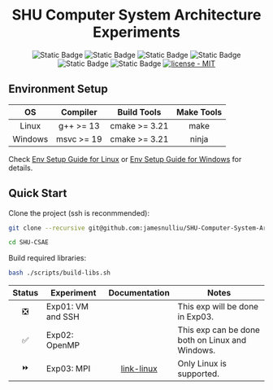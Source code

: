 <div align="center">

  <h1>SHU Computer System Architecture Experiments</h1>

   ![Static Badge](https://img.shields.io/badge/C%2B%2B-20%7C23-blue?style=plastic) ![Static Badge](https://img.shields.io/badge/g%2B%2B-13-blue?style=plastic) ![Static Badge](https://img.shields.io/badge/msvc-19-blue?style=plastic) ![Static Badge](https://img.shields.io/badge/cmake-navy?style=plastic&link=https%3A%2F%2Fgithub.com%2Fjamesnulliu%2FPrettyLazy0%2Fblob%2Fmain%2FLICENSE) ![Static Badge](https://img.shields.io/badge/make-navy?style=plastic&link=https%3A%2F%2Fgithub.com%2Fjamesnulliu%2FPrettyLazy0%2Fblob%2Fmain%2FLICENSE) ![Static Badge](https://img.shields.io/badge/ninja-navy?style=plastic&link=https%3A%2F%2Fgithub.com%2Fjamesnulliu%2FPrettyLazy0%2Fblob%2Fmain%2FLICENSE) [![license - MIT](https://img.shields.io/badge/license-MIT-darkgreen?style=plastic)](https://github.com/jamesnulliu/PrettyLazy0/blob/main/LICENSE)

</div>


## Environment Setup

<div align="center">

| OS | Compiler | Build Tools | Make Tools |
|:--:|:--------:|:-----------:|:----------:|
| Linux | g++ >= 13 | cmake >= 3.21 | make |
| Windows | msvc >= 19 | cmake >= 3.21 | ninja |

</div>

Check [Env Setup Guide for Linux](./docs/Env_Setup_Guide_for_Linux.md) or [Env Setup Guide for Windows](./docs/Env_Setup_Guide_for_Windows.md) for details.

## Quick Start

Clone the project (ssh is reconmmended):

```bash
git clone --recursive git@github.com:jamesnulliu/SHU-Computer-System-Architecture-Experiments.git SHU-CSAE

cd SHU-CSAE
```

Build required libraries:

```bash
bash ./scripts/build-libs.sh
```

<div align="center">

| Status | Experiment | Documentation | Notes |
|:------:|------------|:-------------:|-------|
| ❎ | Exp01: VM and SSH | | This exp will be done in Exp03. |
| ✅ | Exp02: OpenMP | | This exp can be done both on Linux and Windows. |
| ⏩ | Exp03: MPI | [link-linux](./docs/Exp03-Tutor.md) | Only Linux is supported. |
</div>

